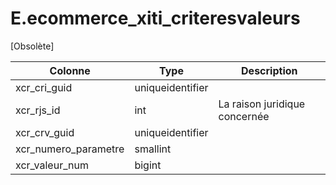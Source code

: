 # E.ecommerce_xiti_criteresvaleurs

[Obsolète]

Colonne|Type|Description
---|---|---
xcr_cri_guid|uniqueidentifier|
xcr_rjs_id|int|La raison juridique concernée 
xcr_crv_guid|uniqueidentifier|
xcr_numero_parametre|smallint|
xcr_valeur_num|bigint|
